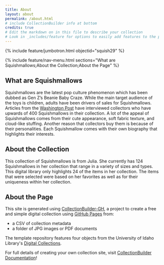 ```yaml
---
title: About
layout: about
permalink: /about.html
# include CollectionBuilder info at bottom
credits: true
# Edit the markdown on in this file to describe your collection
# Look in _includes/feature for options to easily add features to the page
---
```


{% include feature/jumbotron.html objectid="squish29" %}

{% include feature/nav-menu.html sections="What are Squishmallows;About the Collection;About the Page" %}

## What are Squishmallows

Squishmallows are the latest pop culture phenomenon which has been dubbed as Gen Z’s Beanie Baby Craze.  While the main target audience of the toys is children, adults have been drivers of sales for Squishmallows. Articles from the [Washington Post](https://www.washingtonpost.com/business/2023/06/24/squishmallows-toy/) have interviewed collectors who have upwards of 400 Squishmallows in their collection. A lot of the appeal of Squishmallows comes from their cute appearance, soft fabric texture, and cloud-like stuffing. Another reason that collectors buy them is because of their personalities. Each Squishmallow comes with their own biography that highlights their interests.  

## About the Collection  

This collection of Squishmallows is from Julia. She currently has 124 Squishmallows in her collection that range in a variety of sizes and types. This digital library only highlights 24 of the items in her collection. The items that were selected were based on her favorites as well as for their uniqueness within her collection.  

## About the Page  
This site is generated using [CollectionBuilder-GH](https://collectionbuilding.github.io/gh/), a project to create a free and simple digital collection using [GitHub Pages](https://pages.github.com/) from: 

- a CSV of collection metadata
- a folder of JPG images or PDF documents

The template repository features four objects from the University of Idaho Library's [Digital Collections](https://www.lib.uidaho.edu/digital). 

For full details of creating your own collection site, visit [CollectionBuilder Documentation](https://collectionbuilder.github.io/cb-docs/)!


